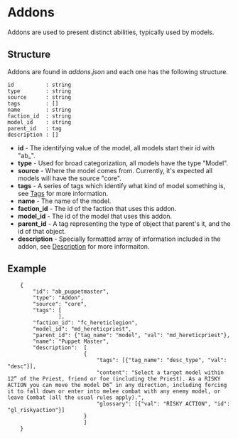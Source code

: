 # Addons

Addons are used to present distinct abilities, typically used by models.

## Structure

Addons are found in *addons.json* and each one has the following structure.

```
id          : string
type        : string
source      : string
tags        : []
name        : string
faction_id  : string
model_id    : string
parent_id   : tag
description : []
```

- **id** - The identifying value of the model, all models start their id with "ab_".
- **type** - Used for broad categorization, all models have the type "Model".
- **source** - Where the model comes from. Currently, it's expected all models will have the source "core".
- **tags** - A series of tags which identify what kind of model something is, see [Tags](../../Tags.md) for more information.
- **name** - The name of the model.
- **faction_id** - The id of the faction that uses this addon.
- **model_id** - The id of the model that uses this addon.
- **parent_id** - A tag representing the type of object that parent's it, and the id of that object.
- **description** - Specially formatted array of information included in the addon, see [Description](../../Description.md) for more informaiton.

## Example

```
    {
        "id": "ab_puppetmaster",
        "type": "Addon",
        "source": "core",
        "tags": [
                ],
        "faction_id": "fc_hereticlegion",
        "model_id": "md_hereticpriest",
        "parent_id": {"tag_name": "model", "val": "md_hereticpriest"},
        "name": "Puppet Master",
        "description":  [
                        {
                            "tags": [{"tag_name": "desc_type", "val": "desc"}],
                            "content": "Select a target model within 12” of the Priest, friend or foe (including the Priest). As a RISKY ACTION you can move the model D6” in any direction, including forcing it to fall down or enter into melee combat with any enemy model, or leave Combat (all the usual rules apply).",
                            "glossary": [{"val": "RISKY ACTION", "id": "gl_riskyaction"}]
                        }
                        ]
    }
```